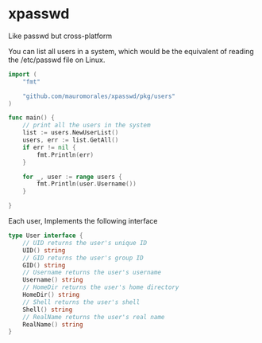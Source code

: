 # xpasswd

Like passwd but cross-platform

You can list all users in a system, which would be the equivalent of reading the /etc/passwd file on Linux.

```Go
import (
	"fmt"

	"github.com/mauromorales/xpasswd/pkg/users"
)

func main() {
	// print all the users in the system
	list := users.NewUserList()
	users, err := list.GetAll()
	if err != nil {
		fmt.Println(err)
	}

	for _, user := range users {
		fmt.Println(user.Username())
	}

}
```

Each user, Implements the following interface

```Go
type User interface {
	// UID returns the user's unique ID
	UID() string
	// GID returns the user's group ID
	GID() string
	// Username returns the user's username
	Username() string
	// HomeDir returns the user's home directory
	HomeDir() string
	// Shell returns the user's shell
	Shell() string
	// RealName returns the user's real name
	RealName() string
}
```
